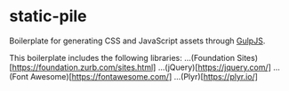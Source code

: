 # static-pile
Boilerplate for generating CSS and JavaScript assets through [GulpJS](https://gulpjs.com/).

This boilerplate includes the following libraries:
...(Foundation Sites)[https://foundation.zurb.com/sites.html]
...(jQuery)[https://jquery.com/]
...(Font Awesome)[https://fontawesome.com/]
...(Plyr)[https://plyr.io/]
